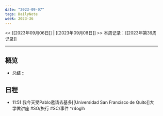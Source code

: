 ```yaml
---
date: "2023-09-07"
tags: DailyNote
week: 2023-36
---
```

<< [[2023年09月06日]] | [[2023年09月08日]] >>
本周记录：[[2023年第36周记录]]

-----
## 概览
- 总结 :: 

## 日程

- 11:51 我今天受Pablo邀请去基多[[Universidad San Francisco de Quito]]大学做讲座 #SO/旅行 #SC/事件
	 ^r4oglh
